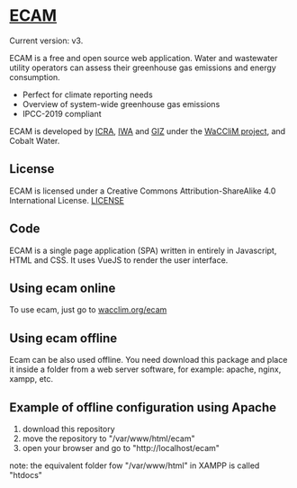 # [ECAM](https://wacclim.org/ecam)
Current version: v3.

ECAM is a free and open source web application. Water and wastewater utility
operators can assess their greenhouse gas emissions and energy consumption.

- Perfect for climate reporting needs
- Overview of system-wide greenhouse gas emissions
- IPCC-2019 compliant

ECAM is developed by
[ICRA](https://icra.cat),
[IWA](https://www.iwa-network.org) and
[GIZ](https://www.giz.de/) under the
[WaCCliM project](https://wacclim.org/), and Cobalt Water.

## License
ECAM is licensed under a Creative Commons Attribution-ShareAlike 4.0
International License. [LICENSE](LICENSE)

## Code
ECAM is a single page application (SPA) written in entirely in Javascript, HTML
and CSS. It uses VueJS to render the user interface.

## Using ecam online
To use ecam, just go to [wacclim.org/ecam](https://wacclim.org/ecam)

## Using ecam offline
Ecam can be also used offline. You need download this package and place it
inside a folder from a web server software, for example: apache, nginx, xampp, etc.

## Example of offline configuration using Apache
1. download this repository
2. move the repository to "/var/www/html/ecam"
3. open your browser and go to "http://localhost/ecam"

note: the equivalent folder fow "/var/www/html" in XAMPP is called "htdocs"
